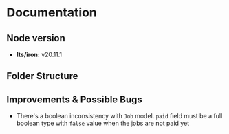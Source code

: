 # Documentation

## Node version

- **lts/iron:** v20.11.1

## Folder Structure

## Improvements & Possible Bugs

- There's a boolean inconsistency with `Job` model. `paid` field must be a full boolean type with `false` value when the jobs are not paid yet
